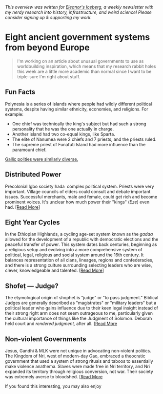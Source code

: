 <cite>This overview was written for [Eleanor's Iceberg](http://newsletter.eleanorkonik.com/), a weekly newsletter with my nerdy research into history, infrastructure, and weird science! Please consider signing up & supporting my work.</cite>

# Eight ancient government systems from beyond Europe

> I'm working on an article about unusual governments to use as worldbuilding inspiration, which means that my research rabbit holes this week are a little more academic than normal since I want to be triple-sure I'm right about stuff. 

## Fun Facts
 
Polynesia is a series of islands where people had wildly different political systems, despite having similar ethnicity, economies, and religions. For example: 
 
- One chief was technically the king's subject but had such a strong personality that he was the one actually in charge. 
- Another island had two co-equal kings, like Sparta. 
- The elite of Nanumea were 2 chiefs and 7 priests, and the priests ruled. 
- The supreme priest of Funafuti Island had more influence than the paramount chief. 

[Gallic polities were similarly diverse.](https://papers.ssrn.com/abstract=1916480)

## Distributed Power
Precolonial Igbo society hada  complex political system. Priests were very important. Village councils of elders could consult and debate important issues. Successful merchants, male and female, could get rich and become prominent voices. It's unclear how much power their "kings" (_Eze_) even had. [[Read More](https://www.reddit.com/r/AskHistorians/comments/mdu557/who_are_the_actual_nigerian_princes_did_these)] 

## Eight Year Cycles 
In the Ethiopian Highlands, a cycling age-set system known as the _gadaa_ allowed for the development of a republic with democratic elections and the peaceful transfer of power. This system dates back centuries, beginning as a religious setup and evolving into a more comprehensive system of political, legal, religious and social system around the 16th century. It balances representation of all clans, lineages, regions and confederacies, and there is a strong culture surrounding selecting leaders who are wise, clever, knowledgeable and talented. [[Read More](https://core.ac.uk/download/pdf/234668768.pdf)] 

## Shofeṭ — Judge?
The etymological origin of shopheṭ is "judge" or "to pass judgment." Biblical Judges are generally described as "magistrates" or "military leaders" but a political leader who gains influence due to their keen legal insight instead of their strong right arm does not seem outrageous to me, particularly given the cultural importance of things like the Judgment of Solomon. Deborah held court and _rendered judgment,_ after all. [[Read More](https://eleanorkonik.com/female-judges-deborah-andamana/) 

## Non-violent Governments
Jesus, Gandhi & MLK were not unique in advocating non-violent politics. The Kingdom of Nri, west of modern-day Gao, embraced a theocratic government that used a system of strong rituals and taboos to essentially make violence anathema. Slaves were made free in Nri territory, and Nri expanded its territory through religious conversion, not war. Their society was extremely averse to bloodshed. [[Read More](https://history.stackexchange.com/questions/56766/was-the-kingdom-of-nri-truly-pacifistic)

<div class=infobox>If you found this interesting, you may also enjoy </div>
